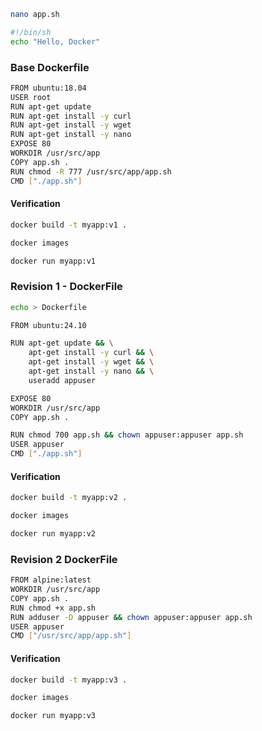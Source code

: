 ```sh
nano app.sh
```
```sh
#!/bin/sh
echo "Hello, Docker"
```
### Base Dockerfile

```sh
FROM ubuntu:18.04
USER root
RUN apt-get update
RUN apt-get install -y curl
RUN apt-get install -y wget
RUN apt-get install -y nano
EXPOSE 80
WORKDIR /usr/src/app
COPY app.sh .
RUN chmod -R 777 /usr/src/app/app.sh
CMD ["./app.sh"]
```

#### Verification
```sh
docker build -t myapp:v1 .

docker images

docker run myapp:v1
```
### Revision 1 - DockerFile
```sh
echo > Dockerfile
```
```sh
FROM ubuntu:24.10

RUN apt-get update && \
    apt-get install -y curl && \
    apt-get install -y wget && \
    apt-get install -y nano && \
    useradd appuser

EXPOSE 80
WORKDIR /usr/src/app
COPY app.sh .

RUN chmod 700 app.sh && chown appuser:appuser app.sh
USER appuser
CMD ["./app.sh"]
```
#### Verification
```sh
docker build -t myapp:v2 .

docker images

docker run myapp:v2
```

### Revision 2 DockerFile
```sh
FROM alpine:latest
WORKDIR /usr/src/app
COPY app.sh .
RUN chmod +x app.sh
RUN adduser -D appuser && chown appuser:appuser app.sh
USER appuser
CMD ["/usr/src/app/app.sh"]
```

#### Verification
```sh
docker build -t myapp:v3 .

docker images

docker run myapp:v3
```